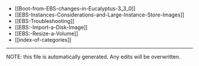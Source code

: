 * [[Boot-from-EBS-changes-in-Eucalyptus-3_3_0]]
* [[EBS-Instances-Considerations-and-Large-Instance-Store-Images]]
* [[EBS-Troubleshooting]]
* [[EBS:-Import-a-Disk-Image]]
* [[EBS:-Resize-a-Volume]]
* [[index-of-categories]]

*****
NOTE: this file is automatically generated. Any edits will be overwritten.
